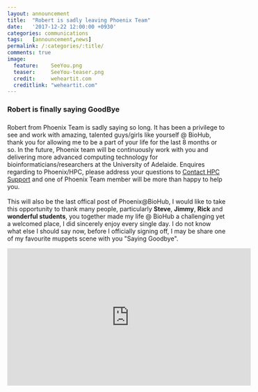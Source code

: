 ```yaml
---
layout:	announcement 
title: 	"Robert is sadly leaving Phoenix Team"
date:   '2017-12-22 12:00:00 +0930'
categories: communications
tags: 	[announcement,news]
permalink: /:categories/:title/
comments: true
image: 
  feature:    SeeYou.png
  teaser:     SeeYou-teaser.png
  credit:     weheartit.com
  creditlink: "weheartit.com"
---
```


### Robert is finally saying GoodBye
### 
Robert from Phoenix Team is sadly saying so long. It has been a privilege to see and work with
amazing, talented guys/girls like yourself @ BioHub, thank you for allowing me to be a part of your life for the last
8 months or so. In the future, Phoenix team will be continuously work with you and delivering more advanced computing technology for bioinformaticians/researchers at the University of Adelaide. 
Enquires regarding to Phoenix/HPC, please address your questions to <a
href="mailto:hpcsupport@adelaide.edu.au">Contact HPC Support</a> and one of Phoenix Team member will
be more than happy to help you. <br><br>
This will also be the last offical post of Phoenix@BioHub, I would like to take this opportunity to thank many people, particularly **Steve**, **Jimmy**, **Rick** and
**wonderful students**, you together made my life @ BioHub a challenging yet a welcomed place, I did
sincerely enjoy every single day. I do not know what else I should say now, before I officially signing off, I may be share one of my favourite muppets scene with you "Saying Goodbye". 
<iframe width="560" height="315" src="https://www.youtube.com/embed/penzsVANV0k?start=3" frameborder="0" gesture="media" allow="encrypted-media" allowfullscreen></iframe>

